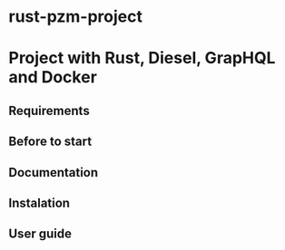 # rust-pzm-project
# Project with Rust, Diesel, GrapHQL and Docker

## Requirements

## Before to start

## Documentation

## Instalation

## User guide

